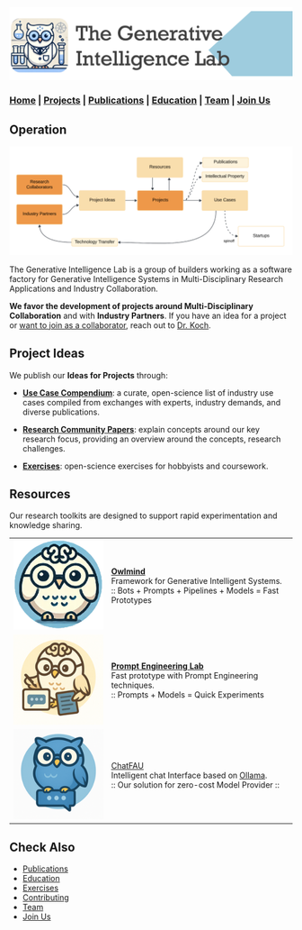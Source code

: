 ![GenI-Lab Banner](./images/genilab-banner.png)

### [Home](index.md) | [Projects](projects.md) | [Publications](knowledge.md) | [Education](knowledge.md#education) | [Team](people.md) |  [Join Us](join.md)


## Operation

![GenI-Lab Activities](./images/genilab-activities.png)


The Generative Intelligence Lab is a group of builders working as a software factory for Generative Intelligence Systems in Multi-Disciplinary Research Applications and Industry Collaboration.

**We favor the development of projects around Multi-Disciplinary Collaboration** and with **Industry Partners**. If you have an idea for a project or [want to join as a collaborator](join.md), reach out to [Dr. Koch](https://www.fau.edu/engineering/directory/faculty/koch/). 


## Project Ideas

We publish our **Ideas for Projects** through:

* [**Use Case Compendium**](https://docs.google.com/spreadsheets/d/1Ge2chxRrBjILHkZthtzymqAbs3TkwrGiMMge23zC8jA/edit?usp=sharing): a curate, open-science list of industry use cases compiled from exchanges with experts, industry demands, and diverse publications.

* [**Research Community Papers**](https://medium.com/generative-intelligence-lab/community-papers-series-ebacc91b47ea): explain concepts around our key research focus, providing an overview around the concepts, research challenges.

* [**Exercises**](./exercises.md): open-science exercises for hobbyists and coursework.


## Resources

Our research toolkits are designed to support rapid experimentation and knowledge sharing. 


| | | 
| :-: | :- |  
| ![](./images/docs/owlmind-icon.png) | [**Owlmind**](https://github.com/genilab-fau/owlmind) <br/> Framework for Generative Intelligent Systems. <br/> :: Bots + Prompts + Pipelines + Models =  Fast Prototypes |
| ![](./images/docs/prompt-icon.png)  | [**Prompt Engineering Lab**](https://github.com/genilab-fau/prompt-eng) <br/> Fast prototype with Prompt Engineering techniques. <br/> :: Prompts + Models = Quick Experiments  | 
| ![](./images/docs/chatfau-icon.png) | [ChatFAU](https://chat.hpc.fau.edu) <br/> Intelligent chat Interface based on [Ollama](http://ollama.com). <br/> :: Our solution for zero-cost Model Provider :: | 

<!--
## Use Cases

We actively promote use cases aligned with real-world needs by applying our [Research Resources](./projects.md#resources) to fast-track prototyping and innovation. 

| | | |
| :-: | :-: | :-: | 
| ![](./images/docs/use-collective-experiences.png) <br/> [**Collective Experience Systems**]()<br/>Multi-agent environments for <br/>AI-human collaboration.<br/> (submitted) | ![](./images/docs/use-virtual-seller.png) <br/> [**Virtual Seller**]() <br/> Let your customers <br/> talk to your products. <br/> (tbd) | ![](./images/docs/use-right-to-know.png) <br/> [**Right To Know**]() <br/> Learn if your private data is<br/> stored in commercial LLMs. <br/> (tbd) |

-->

## Check Also

* [Publications](knowledge.md#publications)
* [Education](knowledge.md#education)
* [Exercises](exercises.md)
* [Contributing](contribute.md)
* [Team](people.md)
* [Join Us](join.md)
